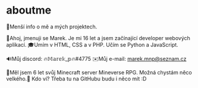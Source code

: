 # aboutme
📜Menší info o mě a mých projektech.

👋Ahoj, jmenuji se Marek. Je mi 16 let a jsem začínající developer webových aplikací. 
🎓Umím v HTML, CSS a v PHP. Učím se Python a JavaScript.

🔊Můj discord: 🔥𝕄𝕒𝕣𝕖𝕜_𝕡🔥#4775
✉️Můj e-mail: marek.mnp@seznam.cz

🔭Měl jsem 6 let svůj Minecraft server Mineverse RPG. Možná chystám něco velkého.🤔
Kdo ví? Třeba tu na GitHubu budu i něco mít :D

